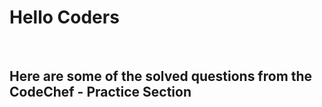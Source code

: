 <h1>Hello Coders</h1>
<br>
<h2 class="font:Monotype Curvisa;">Here are some of the solved questions from the CodeChef - Practice Section</h2>
